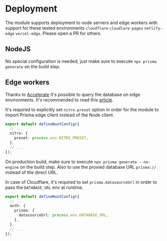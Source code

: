 # Deployment

The module supports deployment to node servers and edge workers with support for these tested environments `cloudflare` `cloudlare-pages` `netlify-edge` `vercel-edge`. Please open a PR for others.

## NodeJS

No special configuration is needed, just make sure to execute `npx prisma generate` on the build step.

## Edge workers

Thanks to [Accelerate](https://www.prisma.io/docs/data-platform/accelerate/what-is-accelerate) it's possible to query the database on edge environments. It's recommended to read this [article](https://www.prisma.io/blog/database-access-on-the-edge-8F0t1s1BqOJE).

It's required to explicitly set `nitro.preset` option in order for the module to import Prisma edge client instead of the Node client.

```ts [nuxt.config.ts]
export default defineNuxtConfig({
  // ...
  nitro: {
    preset: process.env.NITRO_PRESET,
  },
  // ...
});
```

On production build, make sure to execute `npx prisma generate --no-engine` on the build step. Also to use the proxied database URL `prisma://` instead of the direct URL.

In case of Cloudflare, it's required to set `prisma.datasourceUrl` in order to pass the `DATABASE_URL` env at runtime.

```ts [nuxt.config.ts]
export default defineNuxtConfig({
  // ...
  auth: {
    prisma: {
      datasourceUrl: process.env.DATABASE_URL,
    },
  },
  // ...
});
```
